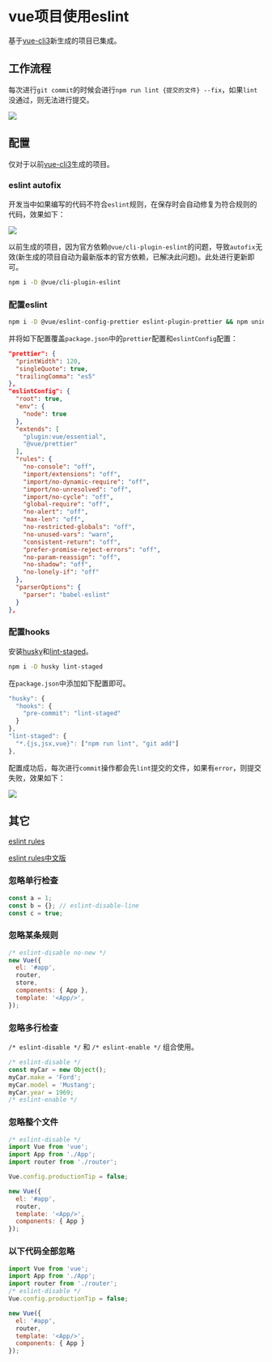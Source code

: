 # vue项目使用eslint
<!-- author:lingke.wang@mljr.com -->

基于[vue-cli3](vue-cli3-preset.html)新生成的项目已集成。

## 工作流程

每次进行`git commit`的时候会进行`npm run lint {提交的文件} --fix`，如果`lint`没通过，则无法进行提交。

![](https://ws1.sinaimg.cn/large/006tNc79ly1g2jng2awhpj315i0qcq3b.jpg)


## 配置

仅对于以前[vue-cli3](vue-cli3-preset.html)生成的项目。

### eslint autofix

开发当中如果编写的代码不符合`eslint`规则，在保存时会自动修复为符合规则的代码，效果如下：

![](https://ws3.sinaimg.cn/large/006tNc79ly1g2jnuffteog30cu05kaam.gif)

以前生成的项目，因为官方依赖`@vue/cli-plugin-eslint`的问题，导致`autofix`无效(新生成的项目自动为最新版本的官方依赖，已解决此问题)。此处进行更新即可。

```bash
npm i -D @vue/cli-plugin-eslint
```

### 配置eslint

```bash
npm i -D @vue/eslint-config-prettier eslint-plugin-prettier && npm uninstall @vue/eslint-config-airbnb
```

并将如下配置覆盖`package.json`中的`prettier`配置和`eslintConfig`配置：

```json
"prettier": {
  "printWidth": 120,
  "singleQuote": true, 
  "trailingComma": "es5"
},
"eslintConfig": {
  "root": true,
  "env": {
    "node": true
  },
  "extends": [
    "plugin:vue/essential",
    "@vue/prettier"
  ],
  "rules": {
    "no-console": "off",
    "import/extensions": "off",
    "import/no-dynamic-require": "off",
    "import/no-unresolved": "off",
    "import/no-cycle": "off",
    "global-require": "off",
    "no-alert": "off",
    "max-len": "off",
    "no-restricted-globals": "off",
    "no-unused-vars": "warn",
    "consistent-return": "off",
    "prefer-promise-reject-errors": "off",
    "no-param-reassign": "off",
    "no-shadow": "off",
    "no-lonely-if": "off"
  },
  "parserOptions": {
    "parser": "babel-eslint"
  }
},
```

### 配置hooks

安装[husky](https://github.com/typicode/husky)和[lint-staged](https://github.com/okonet/lint-staged)。

```bash
npm i -D husky lint-staged
```
在`package.json`中添加如下配置即可。

```js
"husky": {
  "hooks": {
    "pre-commit": "lint-staged"
  }
},
"lint-staged": {
  "*.{js,jsx,vue}": ["npm run lint", "git add"]
},
```

配置成功后，每次进行`commit`操作都会先`lint`提交的文件，如果有`error`，则提交失败，效果如下：

![](https://ws2.sinaimg.cn/large/006tNc79ly1g2jp46kuypg30dd0b21dj.gif)

## 其它

[eslint rules](https://eslint.org/docs/rules/)

[eslint rules中文版](http://eslint.cn/docs/rules/)

### 忽略单行检查

```js
const a = 1;
const b = {}; // eslint-disable-line
const c = true;
```

### 忽略某条规则
```js
/* eslint-disable no-new */
new Vue({
  el: '#app',
  router,
  store,
  components: { App },
  template: '<App/>',
});
```

### 忽略多行检查

`/* eslint-disable */` 和 `/* eslint-enable */` 组合使用。

```js
/* eslint-disable */
const myCar = new Object();
myCar.make = 'Ford';
myCar.model = 'Mustang';
myCar.year = 1969;
/* eslint-enable */
```

### 忽略整个文件

```js
/* eslint-disable */
import Vue from 'vue';
import App from './App';
import router from './router';

Vue.config.productionTip = false;

new Vue({
  el: '#app',
  router,
  template: '<App/>',
  components: { App }
});
```

### 以下代码全部忽略
```js
import Vue from 'vue';
import App from './App';
import router from './router';
/* eslint-disable */
Vue.config.productionTip = false;

new Vue({
  el: '#app',
  router,
  template: '<App/>',
  components: { App }
});
```




